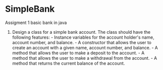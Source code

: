 # SimpleBank
Assigment 1 basic bank in java
1. Design a class for a simple bank account. The class should have the following features:
         - Instance variables for the account holder's name, account number, and balance.
         - A constructor that allows the user to create an account with a given name, account number, and balance.
         - A method that allows the user to make a deposit to the account.
         - A method that allows the user to make a withdrawal from the account.
         - A method that returns the current balance of the account.
